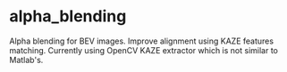 # alpha_blending
Alpha blending for BEV images.
Improve alignment using KAZE features matching. Currently using OpenCV KAZE extractor which is not similar to Matlab's.
